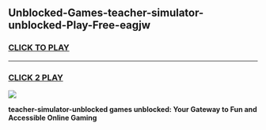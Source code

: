 
## Unblocked-Games-teacher-simulator-unblocked-Play-Free-eagjw
<h3>
<a href="https://premium76.site?title=teacher-simulator-unblocked&ref=21A">CLICK TO PLAY</a></h3>
<hr>

<h3>
<a href="https://premium76.site?title=teacher-simulator-unblocked&ref=21A">CLICK 2 PLAY</a>
  
</h3>

<a href="https://premium76.site?title=teacher-simulator-unblocked&ref=21A"><img src="https://clearcache.store/games.png"></a>


**teacher-simulator-unblocked games unblocked: Your Gateway to Fun and Accessible Online Gaming**

